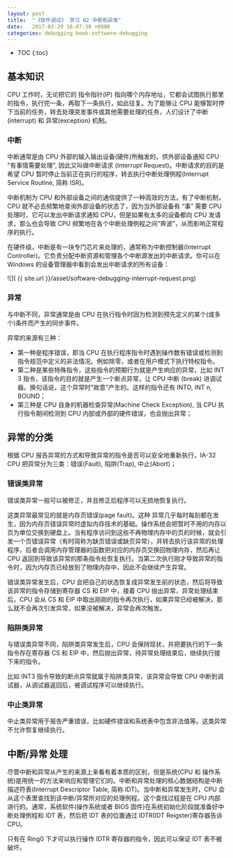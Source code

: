 ```yaml
---
layout: post
title:  "《软件调试》 学习 02 中断和异常"
date:   2017-03-29 16:07:30 +0800
categories: debugging book-software-debugging
---
```


* TOC
{:toc}

## 基本知识

CPU 工作时，无论把它的 指令指针(IP) 指向哪个内存地址，它都会试图执行那里的指令，执行完一条，再取下一条执行，如此往复。为了能够让 CPU 能够暂时停下当前的任务，转去处理突发事件或其他需要处理的任务，人们设计了中断 (interrupt) 和 异常(exception) 机制。

### 中断

中断通常是由 CPU 外部的输入输出设备(硬件)所触发的，供外部设备通知 CPU "有事情需要处理", 因此又叫做中断请求 (Interrupt Request)。中断请求的目的是希望 CPU 暂时停止当前正在执行的程序，转去执行中断处理例程(Interrupt Service Routine, 简称 ISR)。

中断机制为 CPU 和外部设备之间的通信提供了一种高效的方法，有了中断机制， CPU 就不必去频繁地查询外部设备的状态了，因为当外部设备有 “事” 需要 CPU 处理时，它可以发出中断请求通知 CPU，但是如果有太多的设备都向 CPU 发请求，那么也会导致 CPU 频繁地在各个中断处理例程之间“奔波”，从而影响正常程序的执行。

在硬件级，中断是有一块专门芯片来处理的，通常称为中断控制器(Interrupt Controller)。它负责分配中断资源和管理各个中断源发出的中断请求。你可以在 Windows 的设备管理器中看到会发出中断请求的所有设备：

![]( {{ site.url }}/asset/software-debugging-interrupt-request.png)

### 异常

与中断不同，异常通常是由 CPU 在执行指令时因为检测到预先定义的某个(或多个)条件而产生的同步事件。

异常的来源有三种：
- 第一种是程序错误，即当 CPU 在执行程序指令时遇到操作数有错误或检测到指令规范中定义的非法情况。例如除零，或者在用户模式下执行特权指令。
- 第二种是某些特殊指令，这些指令的预期行为就是产生响应的异常，比如 INT 3 指令，该指令的目的就是产生一个断点异常，让 CPU 中断 (break) 进调试器。换句话说，这个异常时“故意”产生的。这样的指令还有 INTO, INT n, BOUND；
- 第三种是 CPU 自身的机器检查异常(Machine Check Exception), 当 CPU 执行指令期间检测到 CPU 内部或外部的硬件错误，也会抛出异常；


## 异常的分类

根据 CPU 报告异常的方式和导致异常的指令是否可以安全地重新执行，IA-32 CPU 把异常分为三类：错误(Fault), 陷阱(Trap), 中止(Abort)；

### 错误类异常

错误类异常一般可以被修正，并且修正后程序可以无损地恢复执行。

这类异常最常见的就是内存页错误(page fault)。这种 异常几乎每时每刻都在发生，因为内存页错误异常时虚拟内存技术的基础。操作系统会把暂时不用的内存以页为单位交换到硬盘上。当有程序访问到这些不再物理内存中的页的时候，就会引发一个页错误异常（有时简称为缺页错误或缺页异常），并转去执行该异常的处理程序，后者会调用内存管理器的函数把对应的内存页交换回物理内存，然后再让 CPU 返回到导致该异常的那条指令处恢复执行。当第二次执行刚才导致异常的指令时，因为内存页已经放到了物理内存中，因此不会继续产生异常。

错误类异常发生后，CPU 会把自己的状态恢复成异常发生前的状态，然后将导致该异常的指令存储到寄存器 CS 和 EIP 中，接着 CPU 抛出异常，异常处理结束后，CPU 会从 CS 和 EIP 中取出刚刚的指令再次执行，如果异常已经被解决，那么就不会再次引发异常，如果没被解决，异常会再次触发。

### 陷阱类异常

与错误类异常不同，陷阱类异常发生后，CPU 会保持现状，并把要执行的下一条指令存在寄存器 CS 和 EIP 中，然后抛出异常，待异常处理结束后，继续执行接下来的指令。

比如 INT3 指令导致的断点异常就属于陷阱类异常，该异常会导致 CPU 中断到调试器，从调试器返回后，被调试程序可以继续执行。

### 中止类异常

中止类异常用于报告严重错误，比如硬件错误和系统表中包含非法值等。这类异常不允许恢复继续执行。


## 中断/异常 处理

尽管中断和异常从产生的来源上来看有着本质的区别，但是系统(CPU 和 操作系统)是用统一的方法来响应和管理它们的。中断和异常处理的核心数据结构是中断描述符表(Interrupt Descriptor Table, 简称 IDT)。当中断和异常发生时，CPU 会从这个表里查找到该中断/异常所对应的处理例程。这个查找过程是在 CPU 内部进行的。通常，系统软件(操作系统或者 BIOS 固件)在系统初始化阶段就准备好中断处理例程和 IDT 表，然后把 IDT 表的位置通过 IDTR(IDT Reigster)寄存器告诉 CPU。

只有在 Ring0 下才可以执行操作 IDTR 寄存器的指令，因此可以保证 IDT 表不被破坏。